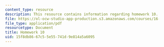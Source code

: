 ```yaml
---
content_type: resource
description: This resource contains information regarding homework 10.
file: https://ol-ocw-studio-app-production.s3.amazonaws.com/courses/16-50-introduction-to-propulsion-systems-spring-2012/15f8db8667c55e55741d9e814a5a6095_MIT16_50S12_hw10.pdf
file_type: application/pdf
resourcetype: Document
title: Homework 10
uid: 15f8db86-67c5-5e55-741d-9e814a5a6095
---
```

